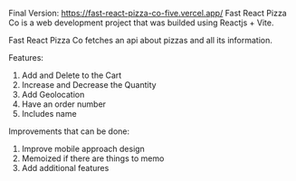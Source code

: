 Final Version: https://fast-react-pizza-co-five.vercel.app/
Fast React Pizza Co is a web development project that was builded using Reactjs + Vite.

Fast React Pizza Co fetches an api about pizzas and all its information.

Features:
1. Add and Delete to the Cart
2. Increase and Decrease the Quantity
3. Add Geolocation
4. Have an order number
5. Includes name

Improvements that can be done:
1. Improve mobile approach design
2. Memoized if there are things to memo
3. Add additional features
